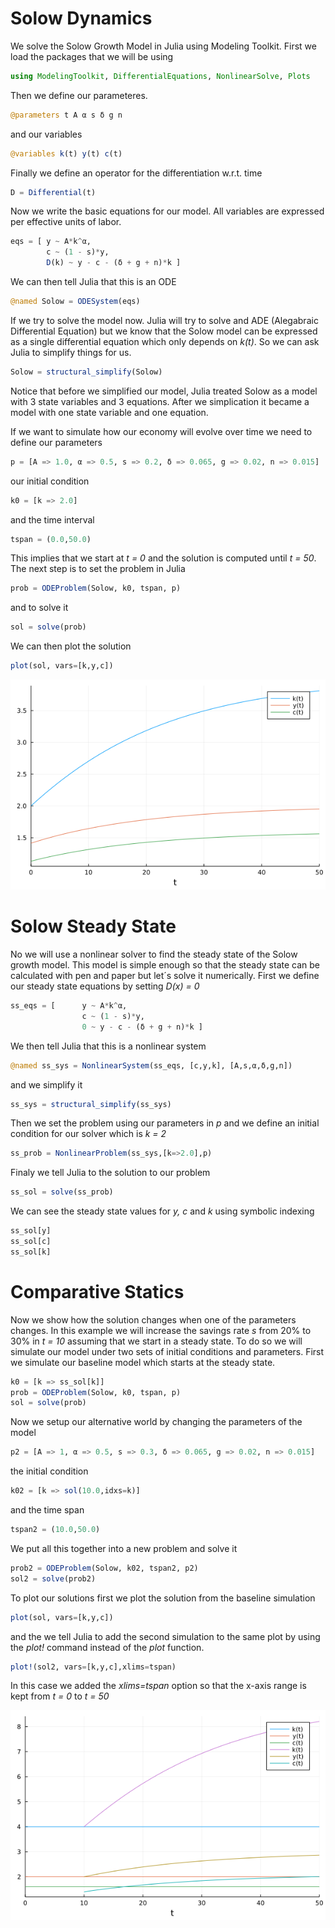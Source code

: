 # Solow Dynamics
We solve the Solow Growth Model in Julia using Modeling Toolkit. First we load the packages that we will be using

```Julia
using ModelingToolkit, DifferentialEquations, NonlinearSolve, Plots
```
Then we define our parameteres.

```Julia
@parameters t A α s δ g n
```
and our variables

```Julia
@variables k(t) y(t) c(t)
```
Finally we define an operator for the differentiation w.r.t. time

```Julia
D = Differential(t)
```

Now we write the basic equations for our model. All variables are expressed per effective units of labor.

```Julia
eqs = [ y ~ A*k^α,
        c ~ (1 - s)*y,
        D(k) ~ y - c - (δ + g + n)*k ]
```
We can then tell Julia that this is an ODE

```Julia
@named Solow = ODESystem(eqs)
```
If we try to solve the model now. Julia will try to solve and ADE (Alegabraic Differential Equation) but we know that the Solow model can be expressed as a single differential equation which only depends on *k(t)*. So we can ask Julia to simplify things for us.

```Julia
Solow = structural_simplify(Solow)
```
Notice that before we simplified our model, Julia treated Solow as a model with 3 state variables and 3 equations. After we simplication it became a model with one state variable and one equation.

If we want to simulate how our economy will evolve over time we need to define our parameters

```Julia
p = [A => 1.0, α => 0.5, s => 0.2, δ => 0.065, g => 0.02, n => 0.015]
```
our initial condition

```Julia
k0 = [k => 2.0]
```
and the time interval

```Julia
tspan = (0.0,50.0)
```

This implies that we start at *t = 0* and the solution is computed until *t = 50*. The next step is to set the problem in Julia

```Julia
prob = ODEProblem(Solow, k0, tspan, p)
```

and to solve it

```Julia
sol = solve(prob)
```

We can then plot the solution

```Julia
plot(sol, vars=[k,y,c])
```
![](https://github.com/alerodri1976/Solow/blob/main/Solow_1.png)

# Solow Steady State

No we will use a nonlinear solver to find the steady state of the Solow growth model. This model is simple enough so that the steady state can be calculated with pen and paper but let´s solve it numerically. First we define our steady state equations by setting *D(x) = 0*

```Julia
ss_eqs = [      y ~ A*k^α,
                c ~ (1 - s)*y,
                0 ~ y - c - (δ + g + n)*k ]
```
We then tell Julia that this is a nonlinear system

```Julia
@named ss_sys = NonlinearSystem(ss_eqs, [c,y,k], [A,s,α,δ,g,n])
```
and we simplify it

```Julia
ss_sys = structural_simplify(ss_sys)
```

Then we set the problem using our parameters in *p* and we define an initial condition for our solver which is *k = 2*

```Julia
ss_prob = NonlinearProblem(ss_sys,[k=>2.0],p)
```

Finaly we tell Julia to the solution to our problem

```Julia
ss_sol = solve(ss_prob)
```

We can see the steady state values for *y, c* and *k* using symbolic indexing

```Julia
ss_sol[y]
ss_sol[c]
ss_sol[k]
```
# Comparative Statics

Now we show how the solution changes when one of the parameters changes. In this example we will increase the savings rate *s* from 20% to 30% in *t = 10* assuming that we start in a steady state. To do so we will simulate our model under two sets of initial conditions and parameters. First we simulate our baseline model which starts at the steady state.

```Julia
k0 = [k => ss_sol[k]]
prob = ODEProblem(Solow, k0, tspan, p)
sol = solve(prob)
```

Now we setup our alternative world by changing the parameters of the model

```Julia
p2 = [A => 1, α => 0.5, s => 0.3, δ => 0.065, g => 0.02, n => 0.015]
```

the initial condition

```Julia
k02 = [k => sol(10.0,idxs=k)]
```

and the time span

```Julia
tspan2 = (10.0,50.0)
```

We put all this together into a new problem and solve it

```Julia
prob2 = ODEProblem(Solow, k02, tspan2, p2)
sol2 = solve(prob2)
```

To plot our solutions first we plot the solution from the baseline simulation

```Julia
plot(sol, vars=[k,y,c])
```

and the we tell Julia to add the second simulation to the same plot by using the *plot!* command instead of the *plot* function.

```Julia
plot!(sol2, vars=[k,y,c],xlims=tspan)
```
In this case we added the *xlims=tspan* option so that the x-axis range is kept from *t = 0* to *t = 50*

![](https://github.com/alerodri1976/Solow/blob/main/Solow_2.png)
